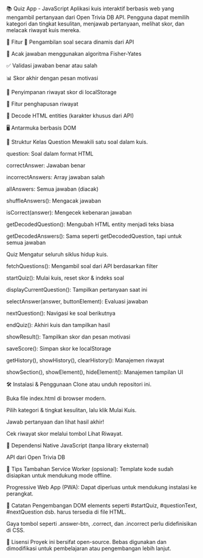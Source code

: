 📚 Quiz App - JavaScript
Aplikasi kuis interaktif berbasis web yang mengambil pertanyaan dari Open Trivia DB API. Pengguna dapat memilih kategori dan tingkat kesulitan, menjawab pertanyaan, melihat skor, dan melacak riwayat kuis mereka.

🚀 Fitur
🔄 Pengambilan soal secara dinamis dari API

🧠 Acak jawaban menggunakan algoritma Fisher-Yates

✅ Validasi jawaban benar atau salah

📊 Skor akhir dengan pesan motivasi

💾 Penyimpanan riwayat skor di localStorage

🧹 Fitur penghapusan riwayat

🧩 Decode HTML entities (karakter khusus dari API)

🖥️ Antarmuka berbasis DOM

📁 Struktur Kelas
Question
Mewakili satu soal dalam kuis.

question: Soal dalam format HTML

correctAnswer: Jawaban benar

incorrectAnswers: Array jawaban salah

allAnswers: Semua jawaban (diacak)

shuffleAnswers(): Mengacak jawaban

isCorrect(answer): Mengecek kebenaran jawaban

getDecodedQuestion(): Mengubah HTML entity menjadi teks biasa

getDecodedAnswers(): Sama seperti getDecodedQuestion, tapi untuk semua jawaban

Quiz
Mengatur seluruh siklus hidup kuis.

fetchQuestions(): Mengambil soal dari API berdasarkan filter

startQuiz(): Mulai kuis, reset skor & indeks soal

displayCurrentQuestion(): Tampilkan pertanyaan saat ini

selectAnswer(answer, buttonElement): Evaluasi jawaban

nextQuestion(): Navigasi ke soal berikutnya

endQuiz(): Akhiri kuis dan tampilkan hasil

showResult(): Tampilkan skor dan pesan motivasi

saveScore(): Simpan skor ke localStorage

getHistory(), showHistory(), clearHistory(): Manajemen riwayat

showSection(), showElement(), hideElement(): Manajemen tampilan UI

🛠️ Instalasi & Penggunaan
Clone atau unduh repositori ini.

Buka file index.html di browser modern.

Pilih kategori & tingkat kesulitan, lalu klik Mulai Kuis.

Jawab pertanyaan dan lihat hasil akhir!

Cek riwayat skor melalui tombol Lihat Riwayat.

🧪 Dependensi
Native JavaScript (tanpa library eksternal)

API dari Open Trivia DB

🧠 Tips Tambahan
Service Worker (opsional): Template kode sudah disiapkan untuk mendukung mode offline.

Progressive Web App (PWA): Dapat diperluas untuk mendukung instalasi ke perangkat.

📌 Catatan Pengembangan
DOM elements seperti #startQuiz, #questionText, #nextQuestion dsb. harus tersedia di file HTML.

Gaya tombol seperti .answer-btn, .correct, dan .incorrect perlu didefinisikan di CSS.

📜 Lisensi
Proyek ini bersifat open-source. Bebas digunakan dan dimodifikasi untuk pembelajaran atau pengembangan lebih lanjut.
